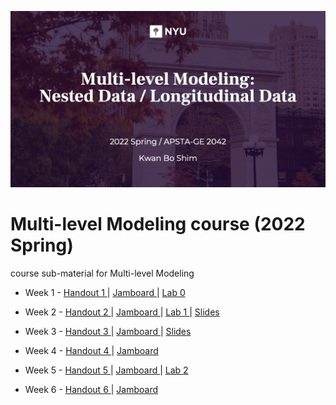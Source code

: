 ![main](main1.png)

# Multi-level Modeling course (2022 Spring)
course sub-material for Multi-level Modeling

  - Week 1 - [ Handout 1 ](https://brightspace.nyu.edu/content/enforced/186015-SP22_APSTA-GE_2042_7W2_001/MLMSp22handout1.pdf)  | [ Jamboard ](https://jamboard.google.com/d/1gV2_v10hDhzzeKTVrXwSJ8rLKIuWNQDnieDE4W5hQTI/viewer) | [ Lab 0 ](https://apsta.shinyapps.io/MLM-Sim/)

  - Week 2 - [ Handout 2 ](https://brightspace.nyu.edu/content/enforced/186015-SP22_APSTA-GE_2042_7W2_001/MLMSp22handout2.pdf)  | [ Jamboard ](https://jamboard.google.com/d/1NVRXMLLXT-yPgIAkvQbYzpj16NZL_MaWEZoMt9mITrQ/viewer) | [ Lab 1 ](https://apsta.shinyapps.io/MLM-MLE/) | [ Slides ](https://brightspace.nyu.edu/content/enforced/186015-SP22_APSTA-GE_2042_7W2_001/w2_office_hours.pdf)

  - Week 3 - [ Handout 3 ](https://brightspace.nyu.edu/content/enforced/186015-SP22_APSTA-GE_2042_7W2_001/MLMSp22handout3.pdf)  | [ Jamboard ](https://jamboard.google.com/d/1NVRXMLLXT-yPgIAkvQbYzpj16NZL_MaWEZoMt9mITrQ/viewer) | [ Slides ](https://brightspace.nyu.edu/content/enforced/186015-SP22_APSTA-GE_2042_7W2_001/w3_office_hours.pdf)
  
  - Week 4 - [ Handout 4 ](https://brightspace.nyu.edu/content/enforced/186015-SP22_APSTA-GE_2042_7W2_001/MLMSp22handout4.pdf) | [ Jamboard ](https://jamboard.google.com/d/1NVRXMLLXT-yPgIAkvQbYzpj16NZL_MaWEZoMt9mITrQ/viewer) 
  
  - Week 5 - [ Handout 5 ](https://brightspace.nyu.edu/content/enforced/186015-SP22_APSTA-GE_2042_7W2_001/MLMSp22handout5.pdf) | [ Jamboard ](https://jamboard.google.com/d/1NVRXMLLXT-yPgIAkvQbYzpj16NZL_MaWEZoMt9mITrQ/viewer) | [ Lab 2 ](https://apsta.shinyapps.io/MLM-Centering/)
  
  - Week 6 - [ Handout 6 ](https://brightspace.nyu.edu/content/enforced/186015-SP22_APSTA-GE_2042_7W2_001/MLMSp22handout6.pdf) | [ Jamboard ](https://jamboard.google.com/d/1NVRXMLLXT-yPgIAkvQbYzpj16NZL_MaWEZoMt9mITrQ/viewer)

